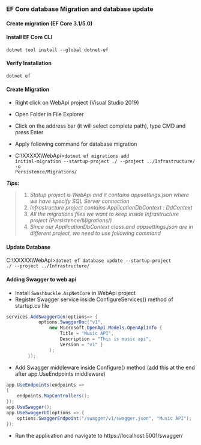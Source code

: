 ﻿
### EF Core database Migration and database update

#### Create migration (EF Core 3.1/5.0)
 


#### Install EF Core CLI
<code>dotnet tool install --global dotnet-ef</code>

#### Verify Installation
<code>dotnet ef</code>

#### Create Migration
- Right click on WebApi project (Visual Studio 2019)
- Open Folder in File Explorer 
- Click on the address bar (it will select complete path), type CMD and press Enter
- Apply following command for database migration 

- C:\XXXXX\WebApi><code>dotnet ef migrations add initial-migration --startup-project ./ --project ../Infrastructure/ -o Persistence/Migrations/</code>

<strong><em>Tips:</em></strong>
> 1. <em>Statup project is WebApi and it contains appsettings.json where we have specify SQL Server connection</em>
> 2. <em>Infrastructure project contains ApplicationDbContext : DdContext</em>
> 3. <em>All the migrations files we want to keep inside Infrastructure project (Persistence/Migrations/)</em>
> 4. <em>Since our ApplicationDbContext class and appsettings.json are in different project, we need to use following command</em>

#### Update Database
 C:\XXXXX\WebApi><code>dotnet ef database update --startup-project ./ --project ../Infrastructure/</code>

#### Adding Swagger to web api

- Install <code>Swashbuckle.AspNetCore</code> in WebApi project
- Register Swagger service inside ConfigureServices() method of startup.cs file

```csharp
services.AddSwaggerGen(options=> {
            options.SwaggerDoc("v1",
                new Microsoft.OpenApi.Models.OpenApiInfo {
                    Title = "Music API",
                    Description = "This is music api", 
                    Version = "v1" }
                );
        });
```
- Add Swagger middleware inside Configure() method (add this at the end after app.UseEndpoints middleware)
```csharp
app.UseEndpoints(endpoints =>
{
    endpoints.MapControllers();
});
app.UseSwagger();
app.UseSwaggerUI(options => {
    options.SwaggerEndpoint("/swagger/v1/swagger.json", "Music API");            
});
``` 
- Run the application and navigate to https://localhost:5001/swagger/



